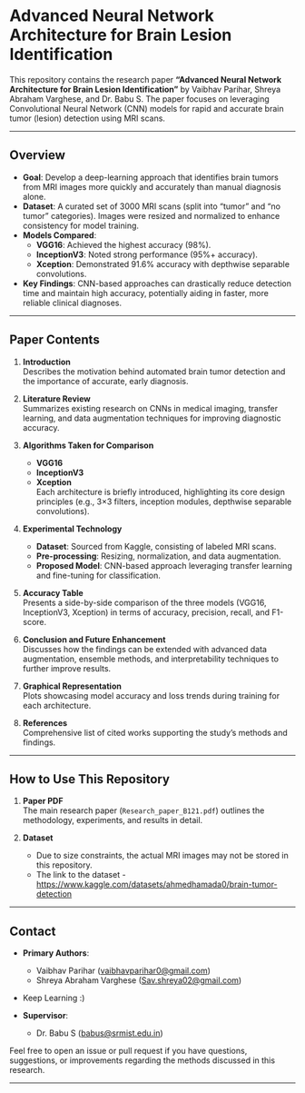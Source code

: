 # Advanced Neural Network Architecture for Brain Lesion Identification

This repository contains the research paper **“Advanced Neural Network Architecture for Brain Lesion Identification”** by Vaibhav Parihar, Shreya Abraham Varghese, and Dr. Babu S. The paper focuses on leveraging Convolutional Neural Network (CNN) models for rapid and accurate brain tumor (lesion) detection using MRI scans.

---

## Overview

- **Goal**: Develop a deep-learning approach that identifies brain tumors from MRI images more quickly and accurately than manual diagnosis alone.
- **Dataset**: A curated set of 3000 MRI scans (split into “tumor” and “no tumor” categories). Images were resized and normalized to enhance consistency for model training.
- **Models Compared**: 
  - **VGG16**: Achieved the highest accuracy (98%).
  - **InceptionV3**: Noted strong performance (95%+ accuracy).
  - **Xception**: Demonstrated 91.6% accuracy with depthwise separable convolutions.
- **Key Findings**: CNN-based approaches can drastically reduce detection time and maintain high accuracy, potentially aiding in faster, more reliable clinical diagnoses.

---

## Paper Contents

1. **Introduction**  
   Describes the motivation behind automated brain tumor detection and the importance of accurate, early diagnosis.

2. **Literature Review**  
   Summarizes existing research on CNNs in medical imaging, transfer learning, and data augmentation techniques for improving diagnostic accuracy.

3. **Algorithms Taken for Comparison**  
   - **VGG16**  
   - **InceptionV3**  
   - **Xception**  
   Each architecture is briefly introduced, highlighting its core design principles (e.g., 3×3 filters, inception modules, depthwise separable convolutions).

4. **Experimental Technology**  
   - **Dataset**: Sourced from Kaggle, consisting of labeled MRI scans.  
   - **Pre-processing**: Resizing, normalization, and data augmentation.  
   - **Proposed Model**: CNN-based approach leveraging transfer learning and fine-tuning for classification.  

5. **Accuracy Table**  
   Presents a side-by-side comparison of the three models (VGG16, InceptionV3, Xception) in terms of accuracy, precision, recall, and F1-score.

6. **Conclusion and Future Enhancement**  
   Discusses how the findings can be extended with advanced data augmentation, ensemble methods, and interpretability techniques to further improve results.

7. **Graphical Representation**  
   Plots showcasing model accuracy and loss trends during training for each architecture.

8. **References**  
   Comprehensive list of cited works supporting the study’s methods and findings.

---

## How to Use This Repository

1. **Paper PDF**  
   The main research paper (`Research_paper_B121.pdf`) outlines the methodology, experiments, and results in detail.

2. **Dataset**  
   - Due to size constraints, the actual MRI images may not be stored in this repository.  
   - The link to the dataset - https://www.kaggle.com/datasets/ahmedhamada0/brain-tumor-detection

---

## Contact

- **Primary Authors**:  
  - Vaibhav Parihar (<vaibhavparihar0@gmail.com>)  
  - Shreya Abraham Varghese (<Sav.shreya02@gmail.com>)
 
- Keep Learning :) 
- **Supervisor**:  
  - Dr. Babu S (<babus@srmist.edu.in>)

Feel free to open an issue or pull request if you have questions, suggestions, or improvements regarding the methods discussed in this research.

---

